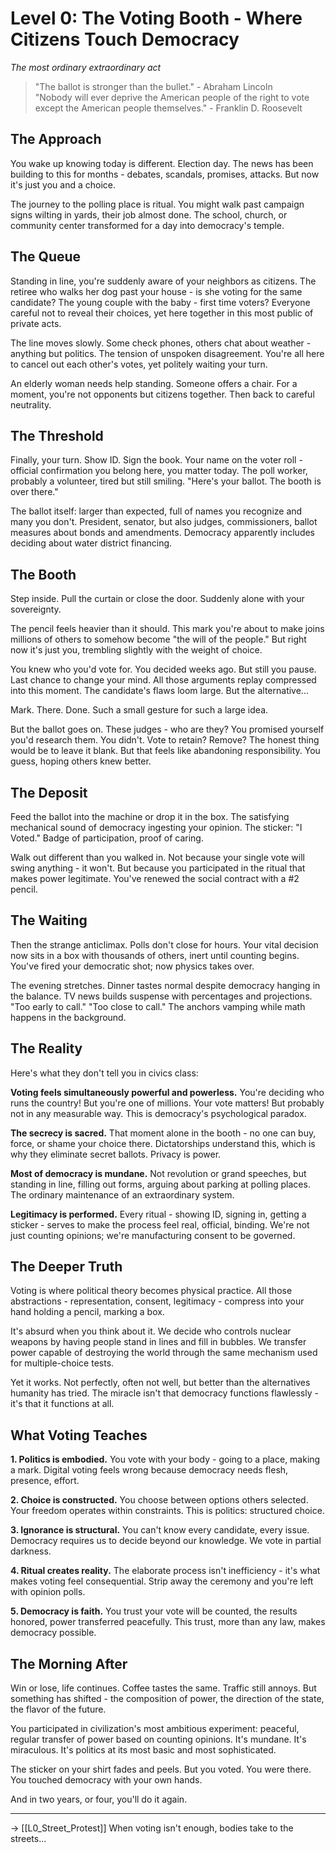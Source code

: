 # Level 0: The Voting Booth - Where Citizens Touch Democracy
*The most ordinary extraordinary act*

> "The ballot is stronger than the bullet." - Abraham Lincoln  
> "Nobody will ever deprive the American people of the right to vote except the American people themselves." - Franklin D. Roosevelt

## The Approach

You wake up knowing today is different. Election day. The news has been building to this for months - debates, scandals, promises, attacks. But now it's just you and a choice.

The journey to the polling place is ritual. You might walk past campaign signs wilting in yards, their job almost done. The school, church, or community center transformed for a day into democracy's temple.

## The Queue

Standing in line, you're suddenly aware of your neighbors as citizens. The retiree who walks her dog past your house - is she voting for the same candidate? The young couple with the baby - first time voters? Everyone careful not to reveal their choices, yet here together in this most public of private acts.

The line moves slowly. Some check phones, others chat about weather - anything but politics. The tension of unspoken disagreement. You're all here to cancel out each other's votes, yet politely waiting your turn.

An elderly woman needs help standing. Someone offers a chair. For a moment, you're not opponents but citizens together. Then back to careful neutrality.

## The Threshold

Finally, your turn. Show ID. Sign the book. Your name on the voter roll - official confirmation you belong here, you matter today. The poll worker, probably a volunteer, tired but still smiling. "Here's your ballot. The booth is over there."

The ballot itself: larger than expected, full of names you recognize and many you don't. President, senator, but also judges, commissioners, ballot measures about bonds and amendments. Democracy apparently includes deciding about water district financing.

## The Booth

Step inside. Pull the curtain or close the door. Suddenly alone with your sovereignty.

The pencil feels heavier than it should. This mark you're about to make joins millions of others to somehow become "the will of the people." But right now it's just you, trembling slightly with the weight of choice.

You knew who you'd vote for. You decided weeks ago. But still you pause. Last chance to change your mind. All those arguments replay compressed into this moment. The candidate's flaws loom large. But the alternative...

Mark. There. Done. Such a small gesture for such a large idea.

But the ballot goes on. These judges - who are they? You promised yourself you'd research them. You didn't. Vote to retain? Remove? The honest thing would be to leave it blank. But that feels like abandoning responsibility. You guess, hoping others knew better.

## The Deposit

Feed the ballot into the machine or drop it in the box. The satisfying mechanical sound of democracy ingesting your opinion. The sticker: "I Voted." Badge of participation, proof of caring.

Walk out different than you walked in. Not because your single vote will swing anything - it won't. But because you participated in the ritual that makes power legitimate. You've renewed the social contract with a #2 pencil.

## The Waiting

Then the strange anticlimax. Polls don't close for hours. Your vital decision now sits in a box with thousands of others, inert until counting begins. You've fired your democratic shot; now physics takes over.

The evening stretches. Dinner tastes normal despite democracy hanging in the balance. TV news builds suspense with percentages and projections. "Too early to call." "Too close to call." The anchors vamping while math happens in the background.

## The Reality

Here's what they don't tell you in civics class:

**Voting feels simultaneously powerful and powerless.** You're deciding who runs the country! But you're one of millions. Your vote matters! But probably not in any measurable way. This is democracy's psychological paradox.

**The secrecy is sacred.** That moment alone in the booth - no one can buy, force, or shame your choice there. Dictatorships understand this, which is why they eliminate secret ballots. Privacy is power.

**Most of democracy is mundane.** Not revolution or grand speeches, but standing in line, filling out forms, arguing about parking at polling places. The ordinary maintenance of an extraordinary system.

**Legitimacy is performed.** Every ritual - showing ID, signing in, getting a sticker - serves to make the process feel real, official, binding. We're not just counting opinions; we're manufacturing consent to be governed.

## The Deeper Truth

Voting is where political theory becomes physical practice. All those abstractions - representation, consent, legitimacy - compress into your hand holding a pencil, marking a box.

It's absurd when you think about it. We decide who controls nuclear weapons by having people stand in lines and fill in bubbles. We transfer power capable of destroying the world through the same mechanism used for multiple-choice tests.

Yet it works. Not perfectly, often not well, but better than the alternatives humanity has tried. The miracle isn't that democracy functions flawlessly - it's that it functions at all.

## What Voting Teaches

**1. Politics is embodied.** You vote with your body - going to a place, making a mark. Digital voting feels wrong because democracy needs flesh, presence, effort.

**2. Choice is constructed.** You choose between options others selected. Your freedom operates within constraints. This is politics: structured choice.

**3. Ignorance is structural.** You can't know every candidate, every issue. Democracy requires us to decide beyond our knowledge. We vote in partial darkness.

**4. Ritual creates reality.** The elaborate process isn't inefficiency - it's what makes voting feel consequential. Strip away the ceremony and you're left with opinion polls.

**5. Democracy is faith.** You trust your vote will be counted, the results honored, power transferred peacefully. This trust, more than any law, makes democracy possible.

## The Morning After

Win or lose, life continues. Coffee tastes the same. Traffic still annoys. But something has shifted - the composition of power, the direction of the state, the flavor of the future.

You participated in civilization's most ambitious experiment: peaceful, regular transfer of power based on counting opinions. It's mundane. It's miraculous. It's politics at its most basic and most sophisticated.

The sticker on your shirt fades and peels. But you voted. You were there. You touched democracy with your own hands.

And in two years, or four, you'll do it again.

---

→ [[L0_Street_Protest]] When voting isn't enough, bodies take to the streets...